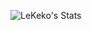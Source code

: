 ![LeKeko's Stats](https://github-readme-stats.vercel.app/api?username=LeKeko&theme=gotham&show_icons=true&hide_border=false&count_private=false)
